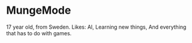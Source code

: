 # MungeMode
17 year old, from Sweden. Likes: AI, Learning new things, And everything that has to do with games.
